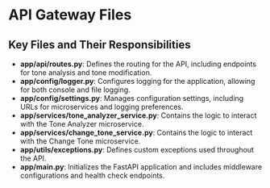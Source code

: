 # API Gateway Files

## Key Files and Their Responsibilities

- **app/api/routes.py**: Defines the routing for the API, including endpoints for tone analysis and tone modification.
- **app/config/logger.py**: Configures logging for the application, allowing for both console and file logging.
- **app/config/settings.py**: Manages configuration settings, including URLs for microservices and logging preferences.
- **app/services/tone_analyzer_service.py**: Contains the logic to interact with the Tone Analyzer microservice.
- **app/services/change_tone_service.py**: Contains the logic to interact with the Change Tone microservice.
- **app/utils/exceptions.py**: Defines custom exceptions used throughout the API.
- **app/main.py**: Initializes the FastAPI application and includes middleware configurations and health check endpoints.